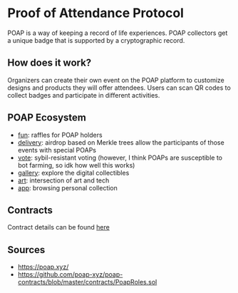 # Proof of Attendance Protocol

POAP is a way of keeping a record of life experiences. POAP collectors get a unique badge that is supported by a cryptographic record.

## How does it work?

Organizers can create their own event on the POAP platform to customize designs and products they will offer attendees. Users can scan QR codes to collect badges and participate in different activities.

## POAP Ecosystem

- [fun](https://poap.fun/): raffles for POAP holders
- [delivery](https://poap.delivery/): airdrop based on Merkle trees allow the participants of those events with special POAPs
- [vote](https://poap.vote/): sybil-resistant voting (however, I think POAPs are susceptible to bot farming, so idk how well this works)
- [gallery](https://poap.gallery/): explore the digital collectibles
- [art](https://app.poap.art/): intersection of art and tech
- [app](https://app.poap.xyz/): browsing personal collection

## Contracts

Contract details can be found [here](./contracts.md)

## Sources

- https://poap.xyz/
- https://github.com/poap-xyz/poap-contracts/blob/master/contracts/PoapRoles.sol